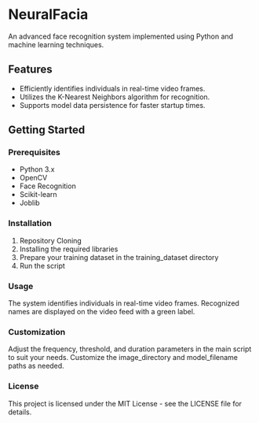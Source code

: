 # NeuralFacia

An advanced face recognition system implemented using Python and machine learning techniques.

## Features

- Efficiently identifies individuals in real-time video frames.
- Utilizes the K-Nearest Neighbors algorithm for recognition.
- Supports model data persistence for faster startup times.

## Getting Started

### Prerequisites

- Python 3.x
- OpenCV
- Face Recognition
- Scikit-learn
- Joblib

### Installation

1. Repository Cloning
2. Installing the required libraries
3. Prepare your training dataset in the training_dataset directory
4. Run the script

### Usage
The system identifies individuals in real-time video frames. Recognized names are displayed on the video feed with a green label.

### Customization
Adjust the frequency, threshold, and duration parameters in the main script to suit your needs.
Customize the image_directory and model_filename paths as needed.

### License
This project is licensed under the MIT License - see the LICENSE file for details.
